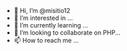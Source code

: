 - 👋 Hi, I’m @misitio12
- 👀 I’m interested in ...
- 🌱 I’m currently learning ...
- 💞️ I’m looking to collaborate on PHP...
- 📫 How to reach me ...

<!---
misitio12/misitio12 is a ✨ special ✨ repository because its `README.md` (this file) appears on your GitHub profile.
You can click the Preview link to take a look at your changes.
--->
